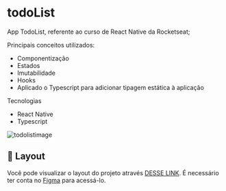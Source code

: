 # todoList
App TodoList, referente ao curso de React Native da Rocketseat;

Principais conceitos utilizados:
- Componentização
- Estados
- Imutabilidade
- Hooks
- Aplicado o Typescript para adicionar tipagem estática à aplicação

Tecnologias
- React Native
- Typescript

![todolistimage](https://github.com/user-attachments/assets/2ad97fe3-2f1e-4811-b800-15a81541f46b)

## 🔖 Layout

Você pode visualizar o layout do projeto através [DESSE LINK](https://www.figma.com/file/2D0K2OnZFNDhcwIbL2FVke/ToDo-List-%E2%80%A2-Desafio-React-Native-Copy?fuid=1395091474699516257). É necessário ter conta no [Figma](https://figma.com) para acessá-lo.

